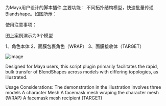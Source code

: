 为Maya用户设计的脚本插件,主要功能：
不同拓扑结构模型，快速批量传递Blandshape。如图所示：

使用注意事项：&#x20;

图上案例演示为3个模型

1、角色本体   2、面膜包裹角色（WRAP） 3、面膜接收体（TARGET）


![image](https://github.com/Beehcer/BlandShapeDuplicator/assets/52235943/02098033-1c1b-4fe6-a101-6a3ae23e93b1)





Designed for Maya users, this script plugin primarily facilitates the rapid, bulk transfer of BlendShapes across models with differing topologies, as illustrated.

Usage Considerations:
The demonstration in the illustration involves three models
A character Mesh
A facemask mesh wraping the character mesh (WRAP)
A facemask mesh recipient (TARGET)

